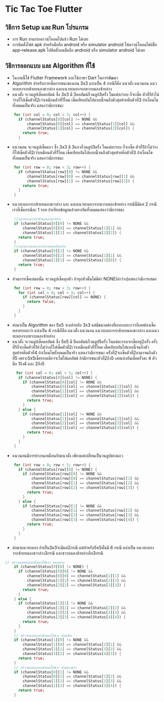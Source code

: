 # Tic Tac Toe Flutter
## วิธีการ Setup และ Run โปรแกรม 
* การ Run สามารถดาวน์โหลดไปแล้ว Run ได้เลย
* การติดตั้งไฟล์ apk สำหรับมือถือ android หรือ simulator android ให้ดาวน์โหลดไฟล์ชื่อ app-release.apk ไปติดตั้งบนมือถือ android หรือ simulator android ได้เลย
## วิธีการออกแบบ และ Algorithm ที่ใช้
* ในงานนี้ใช้ Flutter Framework และใช้ภาษา Dart ในการพัฒนา
* Algorithm สำหรับการเช็คการชนะของเกม 3x3 แบ่งเป็น 4 กรณีก็คือ แนวตั้ง แนวนอน แนวทะแยงจากซ้ายบนลงขวาล่าง และแนวทะแยงจากขวาบนลงซ้ายล่าง
* แนวตั้ง จะวนลูปเช็คคอลัมน์ ซึ่ง 3x3 มี 3คอลัมน์ก็วนลูป3ครั้ง ในแต่ละรอบ ก็จะเช็ค ตัวที่1ถ้าไม่ว่างก็ไปเช็คตัวที่2เว่าเหมือนตัวที่1ไหม เช็คเทียบกันไปแบบนี้จนถึงตัวสุดท้ายคือตัวที่3 ถ้าเงื่อนไขทั้งหมดเป็นจริง แสดงว่ามีการชนะ
``` dart
    for (int col = 0; col < 3; col++) {
      if (channelStatus[0][col] != NONE &&
          channelStatus[0][col] == channelStatus[1][col] &&
          channelStatus[1][col] == channelStatus[2][col]) {
        return true;
      }
```
* แนวนอน จะวนลูปเช็คแถว ซึ่ง 3x3 มี 3แถวก็วนลูป3ครั้ง ในแต่ละรอบ ก็จะเช็ค ตัวที่1ถ้าไม่ว่างก็ไปเช็คตัวที่2เว่าเหมือนตัวที่1ไหม เช็คเทียบกันไปแบบนี้จนถึงตัวสุดท้ายคือตัวที่3 ถ้าเงื่อนไขทั้งหมดเป็นจริง แสดงว่ามีการชนะ
``` dart
    for (int row = 0; row < 3; row++) {
      if (channelStatus[row][0] != NONE &&
          channelStatus[row][0] == channelStatus[row][1] &&
          channelStatus[row][1] == channelStatus[row][2]) {
        return true;
      }
    }
```
* แนวทะแยงจากซ้ายบนลงขวาล่าง และ และแนวทะแยงจากขวาบนลงซ้ายล่าง กรณีนี้มีแค่ 2 กรณี เราก็เช็คกรณีละ 1 รอบ ถ้าเทียบข้อมูลแล้วตรงกันทั้งหมดแสดงว่ามีการชนะ
``` dart
    //แนวทะแยงจากซ้ายบนลงขวาล่าง
    if (channelStatus[0][0] != NONE &&
        channelStatus[0][0] == channelStatus[1][1] &&
        channelStatus[1][1] == channelStatus[2][2]) {
      return true;
    }
    //และแนวทะแยงจากขวาบนลงซ้ายล่าง
    if (channelStatus[0][2] != NONE &&
        channelStatus[0][2] == channelStatus[1][1] &&
        channelStatus[1][1] == channelStatus[2][0]) {
      return true;
    }
```
* ส่วนการเช็คเสมอนั้น จะวนลูปเช็คทุกตัว ถ้าทุกตัวนั้นไม่มีค่า NONE(ค่าว่าง)แสดงว่ามีการเสมอ
``` dart
    for (int row = 0; row < 3; row++) {
      for (int col = 0; col < 3; col++) {
        if (channelStatus[row][col] == NONE) {
          return false;
        }
      }
    }
```
* ต่อมาเป็น Algorithm ของ 5x5 จะคล้ายกับ 3x3 แต่มีขนาดช่องที่เยอะเยอะกว่าก็เลยต้องเช็คหลายรอบกว่า แบ่งเป็น 4 กรณีก็คือ แนวตั้ง แนวนอน แนวทะแยงจากซ้ายบนลงขวาล่าง และแนวทะแยงจากขวาบนลงซ้ายล่าง
* แนวตั้ง จะวนลูปเช็คคอลัมน์ ซึ่ง 5x5 มี 5คอลัมน์ก็วนลูป5ครั้ง ในแต่ละรอบจะเช็คอยู่2ครั้ง ครั้งที่1ก็จะเช็คตัวที่1ถ้าไม่ว่างก็ไปเช็คตัวที่2เว่าเหมือนตัวที่1ไหม เช็คเทียบกันไปแบบนี้จนถึงตัวสุดท้ายคือตัวที่4 ถ้าเงื่อนไขทั้งหมดเป็นจริง แสดงว่ามีการชนะ ครั้งที่2จะเช็คตัวที่2ลงมาจนถึงตัวที่5 เพราะ5x5เช็ครอบเดียวจะไม่ได้ผลลัพธ์ ถ้ามีการชนะตัวที่2ถึง5 เลยแบ่งกันเช็คครั้งละ 4 ตัว คือ 1ถึง4 และ 2ถึง5 
``` dart
     for (int col = 0; col < 5; col++) {
      if (channelStatus[0][col] != NONE) {
        if (channelStatus[0][col] != NONE &&
            channelStatus[0][col] == channelStatus[1][col] &&
            channelStatus[1][col] == channelStatus[2][col] &&
            channelStatus[2][col] == channelStatus[3][col]) {
          return true;
        }
      } else {
        if (channelStatus[1][col] != NONE &&
            channelStatus[1][col] == channelStatus[2][col] &&
            channelStatus[2][col] == channelStatus[3][col] &&
            channelStatus[3][col] == channelStatus[4][col]) {
          return true;
        }
      }
    }
```
* แนวนอนมีการทำงานเหมือนกับแนวตั้ง เพียงแค่เปลี่ยนเป็นวนลูปของแถว
``` dart
    for (int row = 0; row < 5; row++) {
      if (channelStatus[row][0] != NONE) {
        if (channelStatus[row][0] != NONE &&
            channelStatus[row][0] == channelStatus[row][1] &&
            channelStatus[row][1] == channelStatus[row][2] &&
            channelStatus[row][2] == channelStatus[row][3]) {
          return true;
        }
      } else {
        if (channelStatus[row][1] != NONE &&
            channelStatus[row][1] == channelStatus[row][2] &&
            channelStatus[row][2] == channelStatus[row][3] &&
            channelStatus[row][3] == channelStatus[row][4]) {
          return true;
        }
      }
    }
```
* ต่อมาแนวทะแยง ถ้าเป็น3x3จะมีแค่2กรณี แต่สำหรับ5x5นั้นมี 6 กรณี แบ่งเป็น แนวทะแยงจากซ้ายบนลงขวาล่าง3กรณี และขวาบนลงซ้ายล่างอีก3กรณี 
``` dart
// ตรวจสอบทะแยงซ้ายลงไปขวา ตรงกลาง
    if (channelStatus[0][0] != NONE) {
      if (channelStatus[0][0] != NONE &&
          channelStatus[0][0] == channelStatus[1][1] &&
          channelStatus[1][1] == channelStatus[2][2] &&
          channelStatus[2][2] == channelStatus[3][3]) {
        return true;
      }
    } else {
      if (channelStatus[1][1] != NONE &&
          channelStatus[1][1] == channelStatus[2][2] &&
          channelStatus[2][2] == channelStatus[3][3] &&
          channelStatus[3][3] == channelStatus[4][4]) {
        return true;
      }
    }
    // ตรวจสอบทะแยงซ้ายลงไปขวา ด้านซ้าย
    if (channelStatus[1][0] != NONE &&
        channelStatus[1][0] == channelStatus[2][1] &&
        channelStatus[2][1] == channelStatus[3][2] &&
        channelStatus[3][2] == channelStatus[4][3]) {
      return true;
    }
    // ตรวจสอบทะแยงซ้ายลงไปขวา ด้านขวาขวา
    if (channelStatus[0][1] != NONE &&
        channelStatus[0][1] == channelStatus[1][2] &&
        channelStatus[1][2] == channelStatus[2][3] &&
        channelStatus[2][3] == channelStatus[3][4]) {
      return true;
    }
```
``` dart
```
``` dart
```
``` dart
```
``` dart
```
